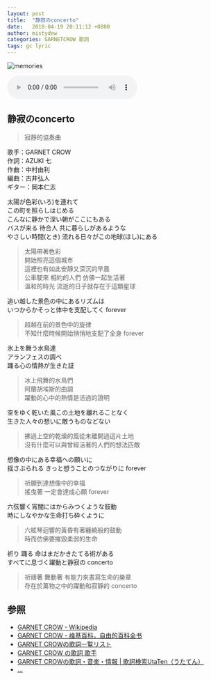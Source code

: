 ```yaml
---
layout: post
title:  "静寂のconcerto"
date:   2018-04-19 20:11:12 +0800
author: mistydew
categories: GARNETCROW 歌詞
tags: gc lyric
---
```

![memories](https://raw.githubusercontent.com/mistydew/gc/master/images/cover/album/Album_09th_%E3%83%A1%E3%83%A2%E3%83%AA%E3%83%BC%E3%82%BA.jpg)

<audio controls>
  <source src="https://raw.githubusercontent.com/mistydew/gc2/master/%E9%9D%99%E5%AF%82%E3%81%AEconcerto.mp3" type="audio/mpeg">
您的浏览器不支持 audio 元素。
</audio>

## 静寂のconcerto
> 寂靜的協奏曲

歌手：GARNET CROW<br>
作詞：AZUKI 七<br>
作曲：中村由利<br>
編曲：古井弘人<br>
ギター：岡本仁志

太陽が色彩(いろ)を連れて<br>
この町を照らしはじめる<br>
こんなに静かで深い朝がここにもある<br>
バスが来る 待合人 共に暮らしがあるような<br>
やさしい時間(とき) 流れる日々がこの地球(ほし)にある 

> 太陽帶著色彩<br>
> 開始照亮這個城市<br>
> 這裡也有如此安靜又深沉的早晨<br>
> 公車駛來 相約的人們 仿佛一起生活著<br>
> 溫和的時光 流逝的日子就存在于這顆星球

追い越した景色の中にあるリズムは<br>
いつからかそっと体中を支配してく forever

> 超越在前的景色中的旋律<br>
> 不知什麼時候開始悄悄地支配了全身 forever

氷上を舞う水鳥達<br>
アランフェスの調べ<br>
踊る心の情熱が生きた証

> 冰上飛舞的水鳥們<br>
> 阿蘭胡埃斯的曲調<br>
> 躍動的心中的熱情是活過的證明

空をゆく乾いた風この土地を離れることなく<br>
生きた人々の想いに敵うものなどない

> 拂過上空的乾燥的風從未離開過這片土地<br>
> 沒有什麼可以與曾經活著的人們的想法匹敵

想像の中にある幸福への願いに<br>
揺さぶられる きっと想うことのつながりに forever

> 祈願到達想像中的幸福<br>
> 搖曳著 一定會達成心願 forever

六弦響く宵闇にはからみつくような鼓動<br>
時にしなやかな生命打ち砕くように

> 六絃琴迴響的黃昏有著纏繞般的鼓動<br>
> 時而仿佛要摧毀柔弱的生命

祈り 踊る 命はまだかきたてる術がある<br>
すべてに息づく躍動と静寂の concerto

> 祈禱著 舞動著 有能力來書寫生命的樂章<br>
> 存在於萬物之中的躍動和寂靜的 concerto

## 参照
* [GARNET CROW - Wikipedia](https://ja.wikipedia.org/wiki/GARNET_CROW)
* [GARNET CROW - 维基百科，自由的百科全书](https://zh.wikipedia.org/wiki/GARNET_CROW)
* [GARNET CROWの歌詞一覧リスト](https://www.uta-net.com/artist/344)
* [GARNET CROW の歌詞 歌手](http://www.kasi-time.com/subcat-uta-167-1.html)
* [GARNET CROWの歌詞・音楽・情報 \| 歌詞検索UtaTen（うたてん）](https://utaten.com/artist/GARNET+CROW)
* [...](https://github.com/mistydew/gc)
